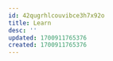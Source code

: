 ```yaml
---
id: 42qugrhlcouvibce3h7x92o
title: Learn
desc: ''
updated: 1700911765376
created: 1700911765376
---
```

